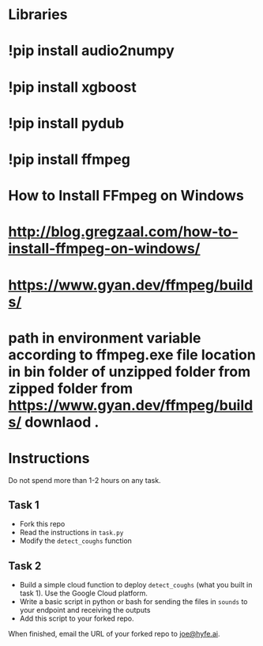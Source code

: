 

# Libraries
# !pip install audio2numpy
# !pip install xgboost
# !pip install pydub 
# !pip install ffmpeg 

# How to Install FFmpeg on Windows
# http://blog.gregzaal.com/how-to-install-ffmpeg-on-windows/
# https://www.gyan.dev/ffmpeg/builds/
# path in environment variable according to ffmpeg.exe file location in bin folder of unzipped folder from zipped folder from https://www.gyan.dev/ffmpeg/builds/ downlaod .  



# Instructions

Do not spend more than 1-2 hours on any task.

## Task 1

- Fork this repo  
- Read the instructions in `task.py`
- Modify the `detect_coughs` function

## Task 2

- Build a simple cloud function to deploy `detect_coughs` (what you built in task 1). Use the Google Cloud platform.  
- Write a basic script in python or bash for sending the files in `sounds` to your endpoint and receiving the outputs
- Add this script to your forked repo.

When finished, email the URL of your forked repo to joe@hyfe.ai.
